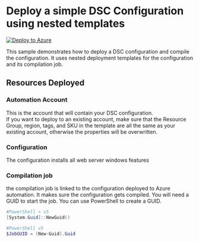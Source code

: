 # Deploy a simple DSC Configuration using nested templates
[![Deploy to Azure](http://azuredeploy.net/deploybutton.png)](https://portal.azure.com/#create/Microsoft.Template/uri/) 

This sample demonstrates how to deploy a DSC configuration and compile the configuration.
It uses nested deployment templates for the configuration and its compilation job.

## Resources Deployed

### Automation Account

This is the account that will contain your DSC configuration.     
If you want to deploy to an existing account, make sure that the Resource Group, region, tags, and SKU in the template are all the same as your existing account, otherwise the properties will be overwritten. 

### Configuration

The configuration installs all web server windows features  

### Compilation job 
the compilation job is linked to the configuration deployed to Azure automation. It makes sure the configuration gets compiled.
You will need a GUID to start the job.
You can use PowerShell to create a GUID.
``` PowerShell
#PowerShell < v5
[System.Guid]::NewGuid()

#PowerShell v5
$JobGUID = (New-Guid).Guid

``` 